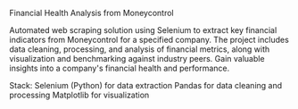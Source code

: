 Financial Health Analysis from Moneycontrol

Automated web scraping solution using Selenium to extract key financial indicators from Moneycontrol for a specified company. The project includes data cleaning, processing, and analysis of financial metrics, along with visualization and benchmarking against industry peers. Gain valuable insights into a company's financial health and performance.

Stack: Selenium (Python) for data extraction
       Pandas for data cleaning and processing
       Matplotlib for visualization
